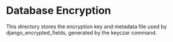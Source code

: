 # Database Encryption
This directory stores the encryption key and metadata file used by django_encrypted_fields, generated by the keyczar command.